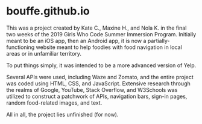 # bouffe.github.io

This was a project created by Kate C., Maxine H., and Nola K. in the final two weeks of the 2019 Girls Who Code Summer Immersion Program.
Initially meant to be an iOS app, then an Android app, it is now a partially-functioning website meant to help foodies with food navigation
in local areas or in unfamiliar territory.

To put things simply, it was intended to be a more advanced version of Yelp.

Several APIs were used, including Waze and Zomato, and the entire project was coded using HTML, CSS, and JavaScript. Extensive research
through the realms of Google, YouTube, Stack Overflow, and W3Schools was utilized to construct a patchwork of APIs, navigation bars, sign-in
pages, random food-related images, and text.

All in all, the project lies unfinished (for now).
